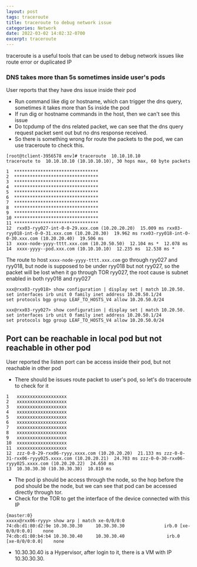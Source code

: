 ```yaml
---
layout: post
tags: traceroute
title: traceroute to debug network issue
categories: Network
date: 2022-03-02 14:02:32-0700
excerpt: traceroute
---
```


traceroute is a useful tools that can be used to debug network issues like route error or duplicated IP  

### DNS takes more than 5s sometimes inside user's pods

User reports that they have dns issue inside their pod

* Run command like dig or hostname, which can trigger the dns query, sometimes it takes more than 5s inside the pod
* If run dig or hostname commands in the host, then we can't see this issue
* Do tcpdump of the dns related packet, we can see that the dns query request packet sent out but no dns response received.
* So there is something wrong for route the packets to the pod, we can use traceroute to check this.

```
[root@tclient-3956578 env]# traceroute  10.10.10.10
traceroute to  10.10.10.10 (10.10.10.10), 30 hops max, 60 byte packets

1  ********************************
2  ********************************
3  ********************************
4  ********************************
5  ********************************
6  ********************************
7  ********************************
8  ********************************
9  ********************************
10 ********************************
11 ********************************
12  rxx03-ryy027-int-0-0-29.xxx.com (10.20.20.20)  15.009 ms rxx03-ryy018-int-0-0-31.xxx.com (10.20.20.30)  19.962 ms rxx03-ryy018-int-0-0-30.xxx.com (10.20.20.40)  19.506 ms
13  xxxx-node-yyyy-tttt.xxx.com (10.20.50.50)  12.104 ms *  12.078 ms
14  xxxx-yyyy--pod.xxx.com (10.10.10.10)  12.235 ms  12.538 ms *

```

The route to host  `xxxx-node-yyyy-tttt.xxx.com` go through ryy027 and ryy018, but node is supposed  to be under ryy018 but not ryy027, 
so the packet will be lost when it go through TOR ryy027, the root cause is subnet enabled in both ryy018 and ryy027

```
xxx@rxx03-ryy018> show configuration | display set | match 10.20.50.
set interfaces irb unit 0 family inet address 10.20.50.1/24
set protocols bgp group LEAF_TO_HOSTS_V4 allow 10.20.50.0/24

xxx@rxx03-ryy027> show configuration | display set | match 10.20.50.
set interfaces irb unit 0 family inet address 10.20.50.1/24
set protocols bgp group LEAF_TO_HOSTS_V4 allow 10.20.50.0/24

```

## Port can be reachable in local pod but not reachable in other pod

User reported the listen port can be access inside their pod, but not reachable in other pod

* There should be issues route packet to user's pod, so let's do traceroute to check for it

```
1   xxxxxxxxxxxxxxxxxxx
2   xxxxxxxxxxxxxxxxxxx
3   xxxxxxxxxxxxxxxxxxx
4   xxxxxxxxxxxxxxxxxxx
5   xxxxxxxxxxxxxxxxxxx
6   xxxxxxxxxxxxxxxxxxx
7   xxxxxxxxxxxxxxxxxxx
8   xxxxxxxxxxxxxxxxxxx
9   xxxxxxxxxxxxxxxxxxx
10  xxxxxxxxxxxxxxxxxxx
11  xxxxxxxxxxxxxxxxxxx
12  zzz-0-0-29-rxx06-ryyy.xxxx.com (10.20.20.20)  21.133 ms zzz-0-0-31-rxx06-ryyy025.xxxx.com (10.20.20.21)  24.703 ms zzz-0-0-30-rxx06-ryyy025.xxxx.com (10.20.20.22)  24.650 ms
13  10.30.30.30 (10.30.30.30)  10.810 ms 
```

* The pod ip should be access through the node, so the hop before the pod should be the node, but we can see that pod can be accessed directly through tor.
* Check for the TOR to get the interface of the device connected with this IP

```
{master:0}
xxxxx@rxx06-ryyy> show arp | match xe-0/0/0:0
74:db:d1:80:d2:9e 10.30.30.30     10.30.30.30               irb.0 [xe-0/0/0:0.0]    none
74:db:d1:80:b4:b4 10.30.30.40     10.30.30.40                irb.0 [xe-0/0/0:0.0]    none
```

* 10.30.30.40 is a Hypervisor, after login to it, there is a VM with IP 10.30.30.30.





